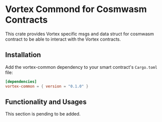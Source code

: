 # Vortex Commond for Cosmwasm Contracts

This crate provides Vortex specific msgs and data struct for cosmwasm contract to be able to interact with the Vortex contracts.

## Installation

Add the vortex-common dependency to your smart contract's `Cargo.toml` file:

```toml
[dependencies]
vortex-common = { version = "0.1.0" }
```

## Functionality and Usages

This section is pending to be added.
